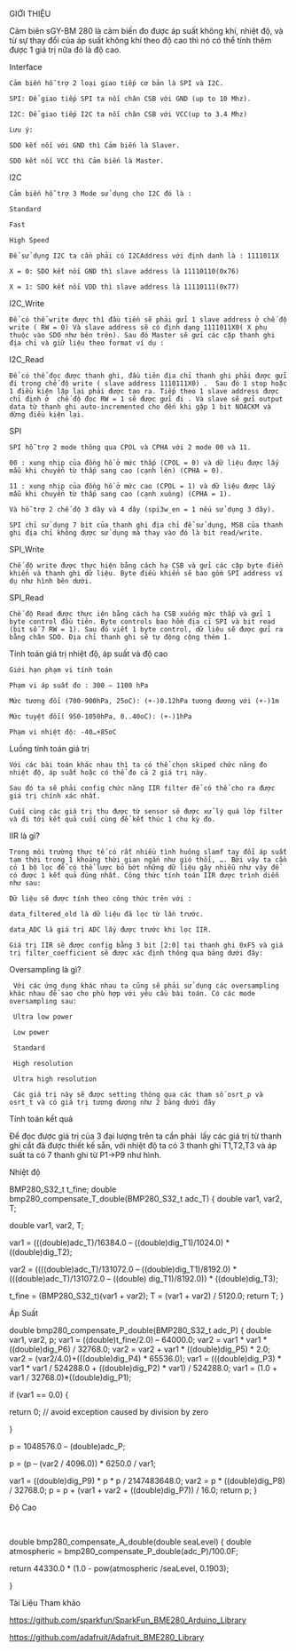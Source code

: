 GIỚI THIỆU

Cảm biên sGY-BM 280 là cảm biến đo được áp suất không khí, nhiệt độ, và từ sự thay đổi của áp suất không khí theo độ cao thì nó có thể tính thêm được 1 giá trị nữa đó là độ cao.

Interface

    Cảm biến hỗ trợ 2 loại giao tiếp cơ bản là SPI và I2C.

    SPI: Để giao tiếp SPI ta nối chân CSB với GND (up to 10 Mhz).

    I2C: Để giao tiếp I2C ta nối chân CSB với VCC(up to 3.4 Mhz)

    Lưu ý: 

    SDO kết nối với GND thì Cảm biến là Slaver.

    SDO kết nối VCC thì Cảm biến là Master.

I2C

    Cảm biến hỗ trợ 3 Mode sử dụng cho I2C đó là : 

    Standard

    Fast

    High Speed

    Để sử dụng I2C ta cần phải có I2CAddress với định danh là : 1111011X

    X = 0: SDO kết nối GND thì slave address là 11110110(0x76)

    X = 1: SDO kết nối VDD thì slave address là 11110111(0x77)

I2C_Write

    Để có thể write được thì đầu tiền sẽ phải gửi 1 slave address ở chế độ write ( RW = 0) Và slave address sẽ có định dạng 1111011X0( X phụ thuộc vào SDO như bên trên). Sau đó Master sẽ gửi các cặp thanh ghi địa chỉ và giữ liệu theo format ví dụ : 

I2C_Read

    Để có thể đọc được thanh ghi, đầu tiên địa chỉ thanh ghi phải được gửi đi trong chế độ write ( slave address 1110111X0) .  Sau đó 1 stop hoặc 1 điều kiện lặp lại phải được tạo ra. Tiếp theo 1 slave address được chỉ định ở  chế độ đọc RW = 1 sẽ được gửi đi . Và slave sẽ gửi output data từ thanh ghi auto-incremented cho đến khi gặp 1 bit NOACKM và dừng điều kiện lại.

SPI

    SPI hỗ trợ 2 mode thông qua CPOL và CPHA với 2 mode 00 và 11.

    00 : xung nhịp của đồng hồ ở mức thấp (CPOL = 0) và dữ liệu được lấy mẫu khi chuyển từ thấp sang cao (cạnh lên) (CPHA = 0).

    11 : xung nhịp của đồng hồ ở mức cao (CPOL = 1) và dữ liệu được lấy mẫu khi chuyển từ thấp sang cao (cạnh xuông) (CPHA = 1).

    Và hỗ trợ 2 chế độ 3 dây và 4 dây (spi3w_en = 1 nếu sử dụng 3 dây).

    SPI chỉ sử dụng 7 bit của thanh ghi địa chỉ để sử dụng, MSB của thanh ghi địa chỉ không được sử dụng mà thay vào đó là bit read/write.

SPI_Write

    Chế độ write được thực hiện bằng cách hạ CSB và gửi các cặp byte điền khiển và thanh ghi dữ liệu. Byte điều khiển sẽ bao gồm SPI address ví dụ như hình bên dưới.

SPI_Read

    Chế độ Read được thực iện bằng cách hạ CSB xuống mức thấp và gửi 1 byte control đầu tiên. Byte controls bao hồm địa cỉ SPI và bit read (bit số 7 RW = 1). Sau đó viết 1 byte control, dữ liệu sẽ được gửi ra bằng chân SDO. Địa chỉ thanh ghi sẽ tự động cộng thêm 1.

Tính toán giá trị nhiệt độ, áp suất và độ cao

    Giới hạn phạm vi tính toán

    Phạm vi áp suất đo : 300 – 1100 hPa

    Mức tương đối (700-900hPa, 25oC): (+-)0.12hPa tương đương với (+-)1m

    Mức tuyệt đối( 950-1050hPa, 0..40oC): (+-)1hPa

    Phạm vi nhiệt độ: -40…+85oC

Luồng tính toán giá trị

    Với các bài toán khác nhau thì ta có thể chọn skiped chức năng đo nhiệt độ, áp suất hoặc có thể đo cả 2 giá trị này.

    Sau đó ta sẽ phải config chức năng IIR filter để có thể cho ra được giá trị chính xác nhất.

    Cuối cùng các giá trị thu được từ sensor sẽ được xử lý quá lớp filter và đi tới kết quả cuối cùng để kết thúc 1 chu kỳ đo.

IIR là gì?

    Trong môi trường thực tế có rất nhiều tình huông slamf tay đổi áp suất tạm thời trong 1 khoảng thời gian ngắn như gió thổi, …. Bởi vậy ta cần có 1 bộ lọc để có thể lược bỏ bớt những dữ liệu gây nhiễu như vậy để có được 1 kết quả đúng nhất. Công thức tính toán IIR được trình diễn như sau:

    Dữ liệu sẽ được tính theo công thức trên với : 

    data_filtered_old là dữ liệu đã lọc từ lần trước. 

    data_ADC là giá trị ADC lấy được trước khi lọc IIR.

    Giá trị IIR sẽ được config bằng 3 bit [2:0] tại thanh ghi 0xF5 và giá trị filter_coefficient sẽ được xác định thông qua bảng dưới đây:

Oversampling là gì?

     Với các ứng dụng khác nhau ta cũng sẽ phải sử dụng các oversampling khác nhau để sao cho phù hợp với yêu cầu bài toán. Có các mode oversampling sau:

     Ultra low power

     Low power

     Standard

     High resolution

     Ultra high resolution

     Các giá trị này sẽ được setting thông qua các tham số osrt_p và osrt_t và có giá trị tương đương như 2 bảng dưới đây

Tính toán kết quả 

Để đọc được giá trị của 3 đại lượng trên ta cần phải  lấy các giá trị từ thanh ghi cắt đã được thiết kế sẵn, với nhiệt độ ta có 3 thanh ghi T1,T2,T3 và áp suất ta có 7 thanh ghi từ P1->P9 như hình.

Nhiệt độ

BMP280_S32_t t_fine;
double bmp280_compensate_T_double(BMP280_S32_t adc_T)
{
double var1, var2, T;

double var1, var2, T;

var1 = (((double)adc_T)/16384.0 – ((double)dig_T1)/1024.0) * ((double)dig_T2);

var2 = ((((double)adc_T)/131072.0 – ((double)dig_T1)/8192.0) * (((double)adc_T)/131072.0 – ((double) dig_T1)/8192.0)) * ((double)dig_T3);

t_fine = (BMP280_S32_t)(var1 + var2);
T = (var1 + var2) / 5120.0;
return T;
}

 Áp Suất

double bmp280_compensate_P_double(BMP280_S32_t adc_P)
{
double var1, var2, p;
var1 = ((double)t_fine/2.0) – 64000.0;
var2 = var1 * var1 * ((double)dig_P6) / 32768.0;
var2 = var2 + var1 * ((double)dig_P5) * 2.0;
var2 = (var2/4.0)+(((double)dig_P4) * 65536.0);
var1 = (((double)dig_P3) * var1 * var1 / 524288.0 + ((double)dig_P2) * var1) / 524288.0;
var1 = (1.0 + var1 / 32768.0)*((double)dig_P1);

if (var1 == 0.0) {

return 0; // avoid exception caused by division by zero

}

p = 1048576.0 – (double)adc_P;

p = (p – (var2 / 4096.0)) * 6250.0 / var1;

var1 = ((double)dig_P9) * p * p / 2147483648.0;
var2 = p * ((double)dig_P8) / 32768.0;
p = p + (var1 + var2 + ((double)dig_P7)) / 16.0;
return p;
}

 Độ Cao

 

double bmp280_compensate_A_double(double seaLevel)
{
double atmospheric = bmp280_compensate_P_double(adc_P)/100.0F;

return 44330.0 * (1.0 - pow(atmospheric /seaLevel, 0.1903);

}

Tài Liệu Tham khảo

https://github.com/sparkfun/SparkFun_BME280_Arduino_Library

https://github.com/adafruit/Adafruit_BME280_Library
